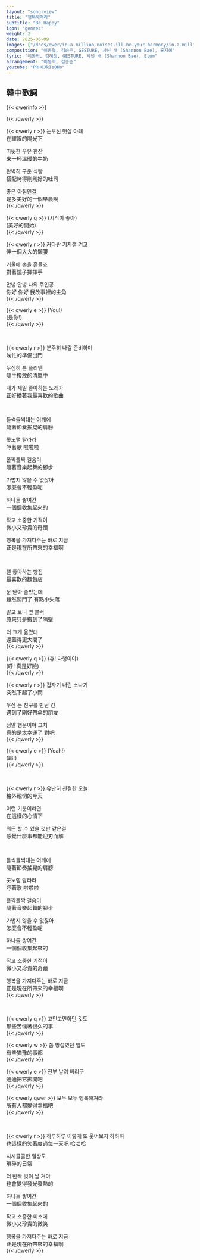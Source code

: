 ```yaml
---
layout: "song-view"
title: "행복해져라"
subtitle: "Be Happy"
icon: "genres"
weight: 2
date: 2025-06-09
images: ["/docs/qwer/in-a-million-noises-ill-be-your-harmony/in-a-million-noises-ill-be-your-harmony.jpg"]
composition: "이동혁, 김승준, GESTURE, 샤넌 배 (Shannon Bae), 홍지혜"
lyric: "이동혁, 김혜정, GESTURE, 샤넌 배 (Shannon Bae), Elum"
arrangement: "이동혁, 김승준"
youtube: "PRH8JkIe0Ho"
---
```


## 韓中歌詞

{{< qwerinfo >}}

{{< /qwerly >}}

{{< qwerly r >}}
눈부신 햇살 아래  
在耀眼的陽光下  

따뜻한 우유 한잔  
來一杯溫暖的牛奶  

완벽히 구운 식빵  
搭配烤得剛剛好的吐司  

좋은 아침인걸  
是多美好的一個早晨啊  
{{< /qwerly >}}

{{< qwerly q >}}
(시작이 좋아)  
(美好的開始)  
{{< /qwerly >}}

{{< qwerly r >}}
커다란 기지갤 켜고  
伸一個大大的懶腰  

거울에 손을 흔들죠  
對著鏡子揮揮手  

안녕 안녕 나의 주인공  
你好 你好 我故事裡的主角  
{{< /qwerly >}}

{{< qwerly e >}}
(You!)  
(是你!)  
{{< /qwerly >}}

<br>

{{< qwerly r >}}
분주히 나갈 준비하며  
匆忙的準備出門  

무심히 튼 플리엔  
隨手撥放的清單中  

내가 제일 좋아하는 노래가  
正好播著我最喜歡的歌曲  

<br>

들썩들썩대는 어깨에  
隨著節奏搖晃的肩膀  

콧노랠 랄라라  
哼著歌 啦啦啦  

폴짝폴짝 걸음이  
隨著音樂起舞的腳步  

가볍지 않을 수 없잖아  
怎麼會不輕盈呢  

하나둘 쌓여간  
一個個收集起來的  

작고 소중한 기적이  
微小又珍貴的奇蹟  

행복을 가져다주는 바로 지금  
正是現在所帶來的幸福啊  

<br>

젤 좋아하는 빵집  
最喜歡的麵包店  

문 닫아 슬펐는데  
雖然關門了 有點小失落  

알고 보니 옆 블럭  
原來只是搬到了隔壁  

더 크게 옮겼대  
還蓋得更大間了  
{{< /qwerly >}}

{{< qwerly q >}}
(휴! 다행이야)  
(呼! 真是好險)  
{{< /qwerly >}}

{{< qwerly r >}}
갑자기 내린 소나기  
突然下起了小雨  

우산 든 친구를 만난 건  
遇到了剛好帶傘的朋友  

정말 행운이야 그치  
真的是太幸運了 對吧  
{{< /qwerly >}}

{{< qwerly e >}}
(Yeah!)  
(耶!)  
{{< /qwerly >}}

<br>

{{< qwerly r >}}
유난히 친절한 오늘  
格外親切的今天  

이런 기분이라면  
在這樣的心情下  

뭐든 할 수 있을 것만 같은걸  
感覺什麼事都能迎刃而解  

<br>

들썩들썩대는 어깨에  
隨著節奏搖晃的肩膀  

콧노랠 랄라라  
哼著歌 啦啦啦  

폴짝폴짝 걸음이  
隨著音樂起舞的腳步  

가볍지 않을 수 없잖아  
怎麼會不輕盈呢  

하나둘 쌓여간  
一個個收集起來的  

작고 소중한 기적이  
微小又珍貴的奇蹟  

행복을 가져다주는 바로 지금  
正是現在所帶來的幸福啊  
{{< /qwerly >}}

<br>

{{< qwerly q >}}
고민고민하던 것도  
那些苦惱著很久的事  
{{< /qwerly >}}

{{< qwerly w >}}
쫌 망설였던 일도  
有些猶豫的事都  
{{< /qwerly >}}

{{< qwerly e >}}
전부 날려 버리구  
通通把它拋開吧  
{{< /qwerly >}}

{{< qwerly qwer >}}
모두 모두 행복해져라  
所有人都變得幸福吧  
{{< /qwerly >}}

<br>

{{< qwerly r >}}
하루하루 이렇게 또 웃어보자 하하하  
也這樣的笑著度過每一天吧 哈哈哈  

시시콜콜한 일상도  
瑣碎的日常

더 반짝 빛이 날 거야  
也會變得發光發熱的  

하나둘 쌓여간  
一個個收集起來的  

작고 소중한 미소에  
微小又珍貴的微笑  

행복을 가져다주는 바로 지금  
正是現在所帶來的幸福啊  
{{< /qwerly >}}
